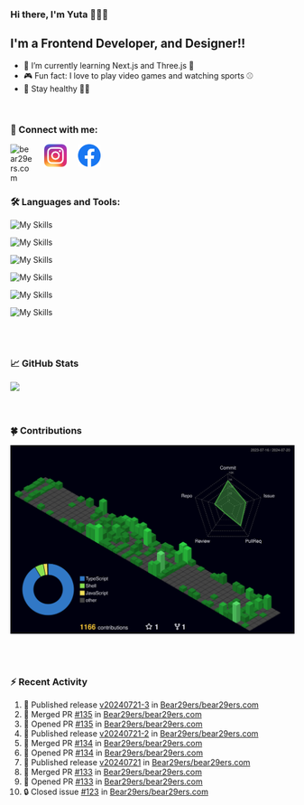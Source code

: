 ### Hi there, I'm Yuta 🤟🏻🐻

## I'm a Frontend Developer, and Designer!!

- 🌱 I’m currently learning Next.js and Three.js 🤣
- 🎮 Fun fact: I love to play video games and watching sports ⚾️
- 🏃 Stay healthy 🏋🏻

<br />

### :wave: Connect with me:

[<img align="left" alt="bear29ers.com" width="40px" src="https://user-images.githubusercontent.com/39920490/156489586-f125813b-e344-46d6-9306-f5786684b976.jpg" style="margin-right: 20px;" />](https://bear29ers.com)
[<img align="left" alt="Yuta Okuma | Instagram" width="40px" src="https://github.com/github/explore/blob/main/topics/instagram/instagram.png?raw=true" style="margin-right: 20px;" />](https://www.instagram.com/bear29ers/)
[<img align="left" alt="Yuta Okuma | Facebook" width="40px" src="https://github.com/github/explore/blob/main/topics/facebook/facebook.png?raw=true" style="margin-right: 20px;" />](https://www.facebook.com/bear29ers/)

<!-- [<img align="left" alt="Yuta Okuma | Wantedly" width="40px" src="https://user-images.githubusercontent.com/39920490/156489528-fdc520d6-10f1-43b6-8bf8-fadf8dcf1a90.jpg" style="margin-right: 20px;" />](https://www.wantedly.com/id/yuta_okuma_b) -->

<br />
<br />
<br />
<br />

### :hammer_and_wrench: Languages and Tools:

![My Skills](https://skillicons.dev/icons?i=html,css,sass,bootstrap,tailwind,js,ts,jquery,threejs,react)

![My Skills](https://skillicons.dev/icons?i=styledcomponents,emotion,materialui,nextjs,vercel,vue,nuxt,pinia,nodejs,express)

![My Skills](https://skillicons.dev/icons?i=webpack,vite,jest,vitest,babel,regex,npm,pnpm,php,laravel)

![My Skills](https://skillicons.dev/icons?i=mysql,sqlite,docker,git,github,githubactions,aws,firebase,vim,neovim)

![My Skills](https://skillicons.dev/icons?i=linux,bash,lua,markdown,svg,webstorm,vscode,atom,figma,xd)

![My Skills](https://skillicons.dev/icons?i=ps,ai,pr,ae,postman,sentry,codepen,stackoverflow,discord,apple)

<br />
<br />

### :chart_with_upwards_trend: GitHub Stats

<div style="display: flex;">
    <a href="https://github.com/Bear29ers">
        <img height="220px;" src="https://github-readme-stats-bear29ers.vercel.app/api?username=Bear29ers&show_icons=true&theme=bear">
    </a>
</div>

<br />
<br />

### :four_leaf_clover: Contributions

![](./profile-3d-contrib/profile-night-green.svg)

<br />
<br />

### :zap: Recent Activity

<!--START_SECTION:activity-->

1. 🚀 Published release [v20240721-3](https://github.com/Bear29ers/bear29ers.com/releases/tag/v20240721-3) in [Bear29ers/bear29ers.com](https://github.com/Bear29ers/bear29ers.com)
2. 🎉 Merged PR [#135](https://github.com/Bear29ers/bear29ers.com/pull/135) in [Bear29ers/bear29ers.com](https://github.com/Bear29ers/bear29ers.com)
3. 💪 Opened PR [#135](https://github.com/Bear29ers/bear29ers.com/pull/135) in [Bear29ers/bear29ers.com](https://github.com/Bear29ers/bear29ers.com)
4. 🚀 Published release [v20240721-2](https://github.com/Bear29ers/bear29ers.com/releases/tag/v20240721-2) in [Bear29ers/bear29ers.com](https://github.com/Bear29ers/bear29ers.com)
5. 🎉 Merged PR [#134](https://github.com/Bear29ers/bear29ers.com/pull/134) in [Bear29ers/bear29ers.com](https://github.com/Bear29ers/bear29ers.com)
6. 💪 Opened PR [#134](https://github.com/Bear29ers/bear29ers.com/pull/134) in [Bear29ers/bear29ers.com](https://github.com/Bear29ers/bear29ers.com)
7. 🚀 Published release [v20240721](https://github.com/Bear29ers/bear29ers.com/releases/tag/v20240721) in [Bear29ers/bear29ers.com](https://github.com/Bear29ers/bear29ers.com)
8. 🎉 Merged PR [#133](https://github.com/Bear29ers/bear29ers.com/pull/133) in [Bear29ers/bear29ers.com](https://github.com/Bear29ers/bear29ers.com)
9. 💪 Opened PR [#133](https://github.com/Bear29ers/bear29ers.com/pull/133) in [Bear29ers/bear29ers.com](https://github.com/Bear29ers/bear29ers.com)
10. 🔒 Closed issue [#123](https://github.com/Bear29ers/bear29ers.com/issues/123) in [Bear29ers/bear29ers.com](https://github.com/Bear29ers/bear29ers.com)

<!--END_SECTION:activity-->
